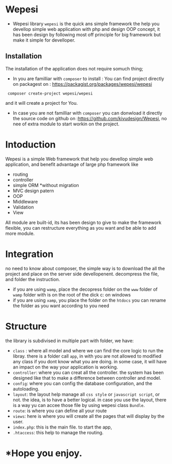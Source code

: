 # Wepesi

* Wepesi library
  `wepesi` is the quick ans simple framework the help you devellop simple web application with php and design OOP
  concept,
  it has been design by following most off principle for big framework but make it simple for develloper.

## Installation

The installation of the application does not require somuch thing;

- In you are familliar with `composer` to install :
  You can find project directly on packagest on : https://packagist.org/packages/wepesi/wepesi

```shell
 composer create-project wepesi/wepesi
```

and it will create a project for You.

- In case you are not familliar with `composer` you can donwload it directly the source code on github
  on :https://github.com/kivudesign/Wepesi, no nee of extra module to start workin on the project.

# Intoduction

Wepesi is a simple Web framework that help you devellop simple web application, and benefit advantage of large php
framework like

- routing
- controller
- simple ORM *without migration
- MVC design patern
- OOP
- Middleware
- Validation
- View

All module are built-id, its has been design to give to make the framework flexible, you can restructure everything as
you want and be able to add more module.

# Integration

no need to know about composer, the simple way is to download the all the project and place on the server side
devellopenent.
decompress the file, and folder the instruction.

- if you are using `wamp`, place the decopress folder on the `www` folder of `wamp` folder with is on the root of the
  dick c: on windows
- if you are using `xamp`, you place the folder on the `htdocs`
  you can rename the folder as you want according to you need

# Structure

the library is subdivised in multiple part with folder, we have:

- `class` : where all model and where we can find the core logic to run the libray.
  there is a folder call `app`, in with you are not allowed to modified any class if you dont know what you are doing.
  in some case, it will have an impact on the way your application is working.
- `controller`: where you can creat all the controller. the system has been designed like that to make a difference
  between controller and model.
- `config`: where you can config the database configuration, and the autoloading.
- `layout`: the layout help manage all `css style` or `javascript script`, or not. the idea, is to have a better
  logical. in case you use the layout,
  there is a way yu can accee those file by using wepesi class `Bundle`.
- `route`: is where you can define all your route
- `views`: here is where you will create all the pages that will display by the user.
- `index.php`: this is the main file. to start the app,
- `.htaccess`: this help to manage the routing.

# *Hope you enjoy.
